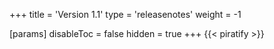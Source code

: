 +++
title = 'Version 1.1'
type = 'releasenotes'
weight = -1

[params]
  disableToc = false
  hidden = true
+++
{{< piratify >}}
